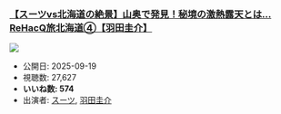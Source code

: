 ### [【スーツvs北海道の絶景】山奥で発見！秘境の激熱露天とは…ReHacQ旅北海道④【羽田圭介】](https://www.youtube.com/watch?v=NBzmoxG8ytY)
[![](https://img.youtube.com/vi/NBzmoxG8ytY/sddefault.jpg)](https://www.youtube.com/watch?v=NBzmoxG8ytY)
-   公開日: 2025-09-19
-   視聴数: 27,627
-   **いいね数: 574**
-   出演者: [スーツ](/rehacq_fan/people/スーツ "wikilink"), [羽田圭介](/rehacq_fan/people/羽田圭介 "wikilink")
